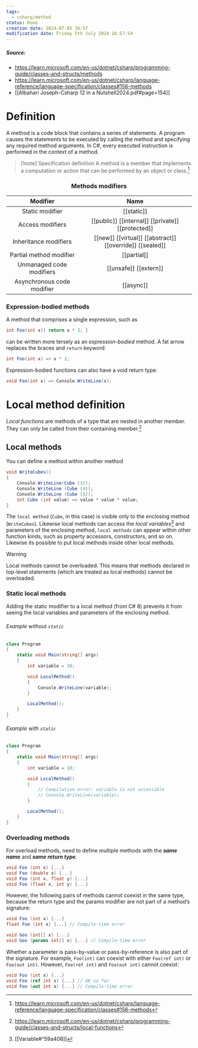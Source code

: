 ```yaml
---
tags:
  - csharp/method
status: Done
creation date: 2024-07-05 16:57
modification date: Friday 5th July 2024 16:57:54
---
```

##### Source:
* https://learn.microsoft.com/en-us/dotnet/csharp/programming-guide/classes-and-structs/methods
* https://learn.microsoft.com/en-us/dotnet/csharp/language-reference/language-specification/classes#156-methods
* [[Albahari Joseph-Csharp 12 in a Nutshell2024.pdf#page=154]]
# Definition
A method is a code block that contains a series of statements. A program causes the statements to be executed by calling the method and specifying any required method arguments. In C#, every executed instruction is performed in the context of a method.
>[!note] Specification definition
>A method is a member that implements a computation or action that can be performed by an object or class.[^1]
### <center>Methods modifiers</center>

| Modifier | Name |
| :---: | :---: |
|Static modifier |[[static]]|
|Access modifiers | [[public]] [[internal]] [[private]] [[protected]] |
| Inheritance modifiers | [[new]] [[virtual]] [[abstract]] [[override]] [[sealed]] |
| Partial method modifier | [[partial]] |
|Unmanaged code modifiers | [[unsafe]] [[extern]] |
|Asynchronous code modifier | [[async]]| 

### Expression-bodied methods
A method that comprises a single expression, such as
```csharp
int Foo(int x){ return x * 2; }
```
can be written more tersely as an _*expression-bodied*_ method. A fat arrow replaces the braces and `return` keyword:
```csharp
int Foo(int x) => x * 2;
```
Expression-bodied functions can also have a void return type:
```csharp
void Foo(int x) => Console.WriteLine(x);
```

# Local method definition
_Local functions_ are methods of a type that are nested in another member. They can only be called from their containing member.[^2]
## Local methods
You can define a method within another method
```csharp
void WriteCubes() 
{ 
	Console.WriteLine(Cube (3));
	Console.WriteLine (Cube (4));
	Console.WriteLine (Cube (5));
	int Cube (int value) => value * value * value; 
}
```
The `local method` (`Cube`, in this case) is visible only to the enclosing method (`WriteCubes`).
Likewise local methods can access the _local variables_[^3] and parameters of the enclosing method, `local methods` can appear within other function kinds, such as property accessors, constructors, and so on.
Likewise its possible to put local methods inside other local methods.
>[!warning]
>Local methods cannot be overloaded. This means that methods declared in top-level statements (which are treated as local methods) cannot be overloaded.
### Static local methods
Adding the static modifier to a local method (from C# 8) prevents it from seeing the local variables and parameters of the enclosing method.
###### Example without `static`
```csharp
class Program
{
	static void Main(string[] args)
	{
		int variable = 10;

		void LocalMethod()
		{
			Console.WriteLine(variable);
		}

		LocalMethod();
	}
}
```
###### Example with `static`
```csharp
class Program
{
	static void Main(string[] args)
	{
		int variable = 10;

		void LocalMethod()
		{
			// Compilation error: variable is not accessible 
			// Console.WriteLine(variable);
		}

		LocalMethod();
	}
}
```
### Overloading methods
For overload methods, need to define multiple methods with the _**same name**_ and _**same return type**_.
```csharp
void Foo (int x) {...} 
void Foo (double x) {...} 
void Foo (int x, float y) {...} 
void Foo (float x, int y) {...}
```
However, the following pairs of methods cannot coexist in the same type, because the return type and the params modifier are not part of a method’s signature:
```csharp
void Foo (int x) {...} 
float Foo (int x) {...} // Compile-time error 

void Goo (int[] x) {...} 
void Goo (params int[] x) {...} // Compile-time error
```
Whether a parameter is pass-by-value or pass-by-reference is also part of the signature. For example, `Foo(int)` can coexist with either `Foo(ref int)` or `Foo(out int)`. However, `Foo(ref int)` and `Foo(out int)` cannot coexist:
```csharp
void Foo (int x) {...} 
void Foo (ref int x) {...} // OK so far 
void Foo (out int x) {...} // Compile-time error
```

[^1]: https://learn.microsoft.com/en-us/dotnet/csharp/language-reference/language-specification/classes#156-methods
[^2]: https://learn.microsoft.com/en-us/dotnet/csharp/programming-guide/classes-and-structs/local-functions
[^3]: [[Variable#^59a408]]